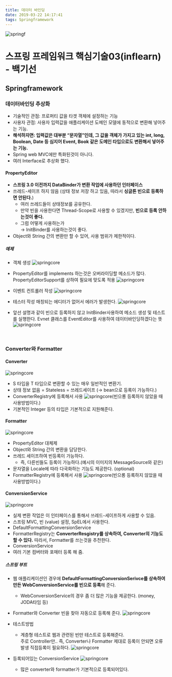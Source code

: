 ```yaml
---
title: 데이터 바인딩
date: 2019-03-22 14:17:41
tags: Springframework
---
```

![springf](/images/springframwork-logo.png)
# 스프링 프레임워크 핵심기술03(inflearn) - 백기선 
## Springframework

### 데이터바인딩 추상화
- 기술적인 관점: 프로퍼티 값을 타겟 객체에 설정하는 기능
- 사용자 관점: 사용자 입력값을 애플리케이션 도메인 모델에 동적으로 변환해 넣어주는 기능.
- **해석하자면: 입력값은 대부분 “문자열”인데, 그 값을 객체가 가지고 있는 int, long, Boolean, Date 등 심지어 Event, Book 같은 도메인 타입으로도 변환해서 넣어주는 기능.**
- Spring web MVC에만 특화된것이 아니다.
- 여러 Interface로 추상화 했다.
 
#### PropertyEditor

- **스프링 3.0 이전까지 DataBinder가 변환 작업에 사용하던 인터페이스**
- 쓰레드-세이프 하지 않음 (상태 정보 저장 하고 있음, 따라서 **싱글톤 빈으로 등록하면 안된다.**)
    - 여러 쓰레드들이 상태정보를 공유한다.
    - 만약 빈을 사용한다면 Thread-Scope로 사용할 수 있겠지만, **빈으로 등록 안하는것이 좋다.**   
    - 그럼 어떻게 사용하는가   
    → InitBinder를 사용하는것이 좋다.
- Object와 String 간의 변환만 할 수 있어, 사용 범위가 제한적이다.

##### 예제
- 객체 생성
![springcore](/images/springc/springcore03-01.png)

- PropertyEditor를 implements 하는것은  오버라이딩할 메소드가 많다.      
PropertyEditorSupport를 상하여 필요에 맞도록 적용
![springcore](/images/springc/springcore03-02.png)

- 이벤트 컨트롤러 작성
![springcore](/images/springc/springcore03-03.png)

- 테스터 작성
매칭되는 에디터가 없어서 에러가 발생한다. 
![springcore](/images/springc/springcore03-04.png)

- 앞선 설명과 같이 빈으로 등록하지 않고 InitBinder사용하여 메소드 생성 및 테스트를 실행한다.
Evnet 클래스를 EventEditor를 사용하여 데이터바인딩하겠다는 뜻
![springcore](/images/springc/springcore03-05.png)
<br>

### Converter와 Formatter
#### Converter
![springcore](/images/springc/springcore03-06.png)
- S 타입을 T 타입으로 변환할 수 있는 매우 일반적인 변환기.
- 상태 정보 없음 = Stateless = 쓰레드세이프 (→ bean으로 등록이 가능하다.)
- ConverterRegistry에 등록해서 사용
![springcore](/images/springc/springcore03-07.png)(빈으롱 등록하지 않았을 때 사용방법이다.)
- 기본적인 Integer 등의 타입은 기본적으로 지원해준다.

#### Formatter
![springcore](/images/springc/springcore03-08.png)
- PropertyEditor 대체제
- Object와 String 간의 변환을 담당한다.
- 쓰레드 세이프하여 빈등록이 가능하다.
    - 즉, 다른빈들도 등록이 가능하다.(예시의 이미지의 MessageSource와 같은) 
- 문자열을 Locale에 따라 다국화하는 기능도 제공한다. (optional)
- FormatterRegistry에 등록해서 사용
![springcore](/images/springc/springcore03-09.png)(빈으롱 등록하지 않았을 때 사용방법이다.)

#### ConversionService
![springcore](/images/springc/springcore03-10.png)

- 실제 변환 작업은 이 인터페이스를 통해서 쓰레드-세이프하게 사용할 수 있음.
- 스프링 MVC, 빈 (value) 설정, SpEL에서 사용한다.
- DefaultFormattingConversionService
- FormatterRegistry는 **ConverterResgistry를 상속하여, Converter의 기능도 할 수 있다.**
따라서, Formatter를 쓰는것을 추천한다.
- ConversionService
- 여러 기본 컴버터와 포매터 등록 해 줌.

##### 스프링 부트
- 웹 애플리케이션인 경우에 **DefaultFormattingConversionSerivce를 상속하여 만든 WebConversionService를 빈으로 등록**해 준다.
    - WebConversionService의 경우 좀 더 많은 기능을 제공한다. (money, JODA타임 등)
- Formatter와 Converter 빈을 찾아 자동으로 등록해 준다.
![springcore](/images/springc/springcore03-11.png)

- 테스트방법
    - 계층형 테스트로 웹과 관련된 빈만 테스트로 등록해준다.   
    주로 Controller만.. 즉, Converter나 Formatter 제대로 등록이 안되면 오류발생
    직접등록이 필요하다.
    ![springcore](/images/springc/springcore03-12.png)
- 등록되어있는 ConversionService
    ![springcore](/images/springc/springcore03-13.png)
    - 많은 converter와 formatter가 기본적으로 등록되어있다.
<br><br>    